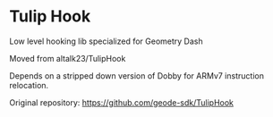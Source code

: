 # Tulip Hook
Low level hooking lib specialized for Geometry Dash

Moved from altalk23/TulipHook

Depends on a stripped down version of Dobby for ARMv7 instruction relocation.

Original repository: https://github.com/geode-sdk/TulipHook